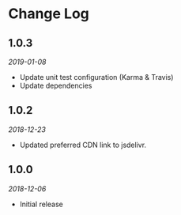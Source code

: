 # Change Log

## 1.0.3

*2019-01-08*

- Update unit test configuration (Karma & Travis)
- Update dependencies

## 1.0.2

*2018-12-23*

- Updated preferred CDN link to jsdelivr.

## 1.0.0

*2018-12-06*

- Initial release
